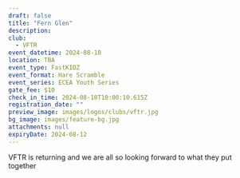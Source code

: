 ```yaml
---
draft: false
title: "Fern Glen"
description: 
club:
  - VFTR
event_datetime: 2024-08-10
location: TBA
event_type: FastKIDZ
event_format: Hare Scramble
event_series: ECEA Youth Series
gate_fee: $10
check_in_time: 2024-08-10T10:00:10.615Z
registration_date: ""
preview_image: images/logos/clubs/vftr.jpg
bg_image: images/feature-bg.jpg
attachments: null
expiryDate: 2024-08-12
---
```

VFTR is returning and we are all so looking forward to what they put together
